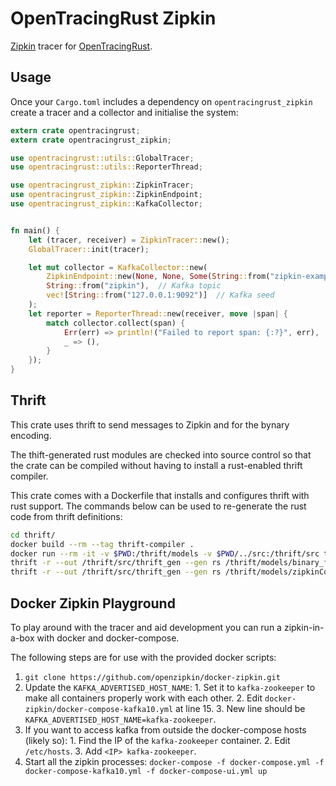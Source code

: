 OpenTracingRust Zipkin
======================
[Zipkin](https://zipkin.io/) tracer for [OpenTracingRust](https://docs.rs/opentracingrust/0.3.0/opentracingrust/).


Usage
-----
Once your `Cargo.toml` includes a dependency on `opentracingrust_zipkin`
create a tracer and a collector and initialise the system:

```rust
extern crate opentracingrust;
extern crate opentracingrust_zipkin;

use opentracingrust::utils::GlobalTracer;
use opentracingrust::utils::ReporterThread;

use opentracingrust_zipkin::ZipkinTracer;
use opentracingrust_zipkin::ZipkinEndpoint;
use opentracingrust_zipkin::KafkaCollector;


fn main() {
    let (tracer, receiver) = ZipkinTracer::new();
    GlobalTracer::init(tracer);

    let mut collector = KafkaCollector::new(
        ZipkinEndpoint::new(None, None, Some(String::from("zipkin-example")), None),
        String::from("zipkin"),  // Kafka topic
        vec![String::from("127.0.0.1:9092")]  // Kafka seed
    );
    let reporter = ReporterThread::new(receiver, move |span| {
        match collector.collect(span) {
            Err(err) => println!("Failed to report span: {:?}", err),
            _ => (),
        }
    });
}
```


Thrift
------
This crate uses thrift to send messages to Zipkin and for the bynary encoding.

The thift-generated rust modules are checked into source control so that the
crate can be compiled without having to install a rust-enabled thrift compiler.

This crate comes with a Dockerfile that installs and configures thrift with rust support.
The commands below can be used to re-generate the rust code from thrift definitions:

```bash
cd thrift/
docker build --rm --tag thrift-compiler .
docker run --rm -it -v $PWD:/thrift/models -v $PWD/../src:/thrift/src thrift-compiler bash
thrift -r --out /thrift/src/thrift_gen --gen rs /thrift/models/binary_format.thrift
thrift -r --out /thrift/src/thrift_gen --gen rs /thrift/models/zipkinCore.thrift
```


Docker Zipkin Playground
------------------------
To play around with the tracer and aid development you can run a
zipkin-in-a-box with docker and docker-compose.

The following steps are for use with the provided docker scripts:

  1. `git clone https://github.com/openzipkin/docker-zipkin.git`
  2. Update the `KAFKA_ADVERTISED_HOST_NAME`:
    1. Set it to `kafka-zookeeper` to make all containers properly work with each other.
    2. Edit `docker-zipkin/docker-compose-kafka10.yml` at line 15.
    3. New line should be `KAFKA_ADVERTISED_HOST_NAME=kafka-zookeeper`.
  3. If you want to access kafka from outside the docker-compose hosts (likely so):
    1. Find the IP of the `kafka-zookeeper` container.
    2. Edit `/etc/hosts`.
    3. Add `<IP> kafka-zookeeper`.
  4. Start all the zipkin processes: `docker-compose -f docker-compose.yml -f docker-compose-kafka10.yml -f docker-compose-ui.yml up`
